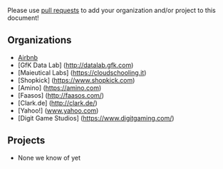 Please use [pull requests](https://github.com/airbnb/superset/pull/new/master)
to add your organization and/or project to this document!

Organizations
----------
 - [Airbnb](https://github.com/airbnb)
 - [GfK Data Lab] (http://datalab.gfk.com)
 - [Maieutical Labs] (https://cloudschooling.it)
 - [Shopkick] (https://www.shopkick.com)
 - [Amino] (https://amino.com)
 - [Faasos] (http://faasos.com/)
 - [Clark.de] (http://clark.de/)
 - [Yahoo!] (www.yahoo.com)
 - [Digit Game Studios] (https://www.digitgaming.com/)

Projects
----------
 - None we know of yet
